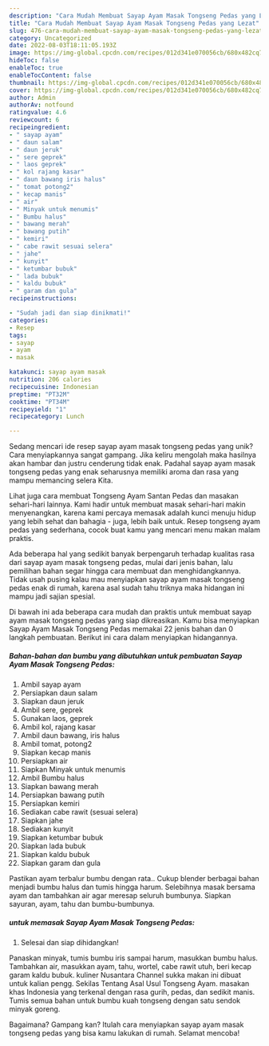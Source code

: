 ```yaml
---
description: "Cara Mudah Membuat Sayap Ayam Masak Tongseng Pedas yang Lezat"
title: "Cara Mudah Membuat Sayap Ayam Masak Tongseng Pedas yang Lezat"
slug: 476-cara-mudah-membuat-sayap-ayam-masak-tongseng-pedas-yang-lezat
category: Uncategorized
date: 2022-08-03T18:11:05.193Z
image: https://img-global.cpcdn.com/recipes/012d341e070056cb/680x482cq70/sayap-ayam-masak-tongseng-pedas-foto-resep-utama.jpg
hideToc: false
enableToc: true
enableTocContent: false
thumbnail: https://img-global.cpcdn.com/recipes/012d341e070056cb/680x482cq70/sayap-ayam-masak-tongseng-pedas-foto-resep-utama.jpg
cover: https://img-global.cpcdn.com/recipes/012d341e070056cb/680x482cq70/sayap-ayam-masak-tongseng-pedas-foto-resep-utama.jpg
author: Admin
authorAv: notfound
ratingvalue: 4.6
reviewcount: 6
recipeingredient:
- " sayap ayam"
- " daun salam"
- " daun jeruk"
- " sere geprek"
- " laos geprek"
- " kol rajang kasar"
- " daun bawang iris halus"
- " tomat potong2"
- " kecap manis"
- " air"
- " Minyak untuk menumis"
- " Bumbu halus"
- " bawang merah"
- " bawang putih"
- " kemiri"
- " cabe rawit sesuai selera"
- " jahe"
- " kunyit"
- " ketumbar bubuk"
- " lada bubuk"
- " kaldu bubuk"
- " garam dan gula"
recipeinstructions:

- "Sudah jadi dan siap dinikmati!"
categories:
- Resep
tags:
- sayap
- ayam
- masak

katakunci: sayap ayam masak 
nutrition: 206 calories
recipecuisine: Indonesian
preptime: "PT32M"
cooktime: "PT34M"
recipeyield: "1"
recipecategory: Lunch

---
```





Sedang mencari ide resep sayap ayam masak tongseng pedas yang unik? Cara menyiapkannya sangat gampang. Jika keliru mengolah maka hasilnya akan hambar dan justru cenderung tidak enak. Padahal sayap ayam masak tongseng pedas yang enak seharusnya memiliki aroma dan rasa yang mampu memancing selera Kita.





Lihat juga cara membuat Tongseng Ayam Santan Pedas dan masakan sehari-hari lainnya. Kami hadir untuk membuat masak sehari-hari makin menyenangkan, karena kami percaya memasak adalah kunci menuju hidup yang lebih sehat dan bahagia - juga, lebih baik untuk. Resep tongseng ayam pedas yang sederhana, cocok buat kamu yang mencari menu makan malam praktis.

Ada beberapa hal yang sedikit banyak berpengaruh terhadap kualitas rasa dari sayap ayam masak tongseng pedas, mulai dari jenis bahan, lalu pemilihan bahan segar hingga cara membuat dan menghidangkannya. Tidak usah pusing kalau mau menyiapkan sayap ayam masak tongseng pedas enak di rumah, karena asal sudah tahu triknya maka hidangan ini mampu jadi sajian spesial.






Di bawah ini ada beberapa cara mudah dan praktis untuk membuat sayap ayam masak tongseng pedas yang siap dikreasikan. Kamu bisa menyiapkan Sayap Ayam Masak Tongseng Pedas memakai 22 jenis bahan dan 0 langkah pembuatan. Berikut ini cara dalam menyiapkan hidangannya.

<!--inarticleads1-->

##### Bahan-bahan dan bumbu yang dibutuhkan untuk pembuatan Sayap Ayam Masak Tongseng Pedas:

1. Ambil  sayap ayam
1. Persiapkan  daun salam
1. Siapkan  daun jeruk
1. Ambil  sere, geprek
1. Gunakan  laos, geprek
1. Ambil  kol, rajang kasar
1. Ambil  daun bawang, iris halus
1. Ambil  tomat, potong2
1. Siapkan  kecap manis
1. Persiapkan  air
1. Siapkan  Minyak untuk menumis
1. Ambil  Bumbu halus
1. Siapkan  bawang merah
1. Persiapkan  bawang putih
1. Persiapkan  kemiri
1. Sediakan  cabe rawit (sesuai selera)
1. Siapkan  jahe
1. Sediakan  kunyit
1. Siapkan  ketumbar bubuk
1. Siapkan  lada bubuk
1. Siapkan  kaldu bubuk
1. Siapkan  garam dan gula


Pastikan ayam terbalur bumbu dengan rata.. Cukup blender berbagai bahan menjadi bumbu halus dan tumis hingga harum. Selebihnya masak bersama ayam dan tambahkan air agar meresap seluruh bumbunya. Siapkan sayuran, ayam, tahu dan bumbu-bumbunya. 

<!--inarticleads2-->

#####  untuk memasak Sayap Ayam Masak Tongseng Pedas:


1. Selesai dan siap dihidangkan!

Panaskan minyak, tumis bumbu iris sampai harum, masukkan bumbu halus. Tambahkan air, masukkan ayam, tahu, wortel, cabe rawit utuh, beri kecap garam kaldu bubuk. kuliner Nusantara Channel sukka makan ini dibuat untuk kalian pengg. Sekilas Tentang Asal Usul Tongseng Ayam. masakan khas Indonesia yang terkenal dengan rasa gurih, pedas, dan sedikit manis. Tumis semua bahan untuk bumbu kuah tongseng dengan satu sendok minyak goreng. 

Bagaimana? Gampang kan? Itulah cara menyiapkan sayap ayam masak tongseng pedas yang bisa kamu lakukan di rumah. Selamat mencoba!
